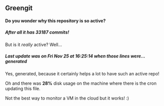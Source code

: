 ## Greengit

#### Do you wonder why this repository is so active?

##### After all it has 33187 commits!

But is it *really* active? Well...

##### Last update was on Fri Nov 25 at 16:25:14 when those lines were... generated

Yes, generated, because it certainly helps a lot to have such an active repo!

Oh and there was **28%** disk usage on the machine
where there is the cron updating this file.

Not the best way to monitor a VM in the cloud but it works! :)

